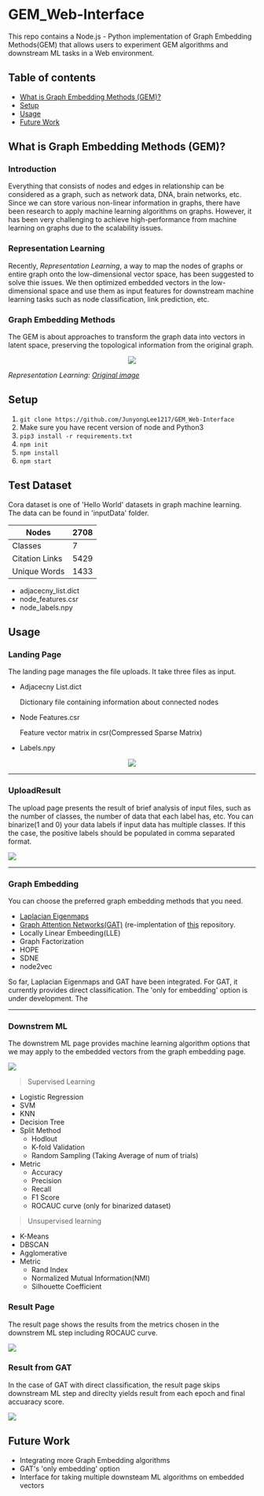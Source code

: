 # GEM_Web-Interface
This repo contains a Node.js - Python implementation of Graph Embedding Methods(GEM) that allows users to experiment GEM algorithms and downstream ML tasks in a Web environment.

## Table of contents
* [What is Graph Embedding Methods (GEM)?](#What-is-Graph-Embedding-Methods-(GEM)?)
* [Setup](#Setup)
* [Usage](#usage)
* [Future Work](#future-work)
## What is Graph Embedding Methods (GEM)?
### Introduction
Everything that consists of nodes and edges in relationship can be considered as a graph, such as network data, DNA, brain networks, etc. Since we can store various non-linear information in graphs, there have been research to apply machine learning algorithms on graphs.
However, it has been very challenging to achieve high-performance from machine learning on graphs due to the scalability issues.

### Representation Learning

Recently, <em>Representation Learning</em>, a way to map the nodes of graphs or entire graph onto the low-dimensional vector space, has been suggested to solve thie issues. We then optimized embedded vectors in the low-dimensional space and use them as input features for downstream machine learning tasks such as node classification, link prediction, etc.


### Graph Embedding Methods

The GEM is about approaches to transform the graph data into vectors in latent space, preserving the topological information from the original graph.
<p align="center">
<img src="readmepics/embedding.png"/>

<em> Representation Learning: [Original image](https://arxiv.org/pdf/1909.00958v1.pdf)</em>


</p>


## Setup
1. `git clone https://github.com/JunyongLee1217/GEM_Web-Interface`
2. Make sure you have recent version of node and Python3
3. `pip3 install -r requirements.txt`
4. `npm init`
5. `npm install`
6. `npm start`

## Test Dataset

Cora dataset is one of 'Hello World' datasets in graph machine learning. The data can be found in 'inputData' folder.


|Nodes|2708|
|------|---|
|Classes|7|
|Citation Links|5429|
|Unique Words|1433|

* adjacecny_list.dict
* node_features.csr
* node_labels.npy
  

## Usage

### Landing Page
The landing page manages the file uploads. It take three files as input.
* Adjacecny List.dict
  <p>Dictionary file containing information about connected nodes
* Node Features.csr
  <p> Feature vector matrix in csr(Compressed Sparse Matrix)
* Labels.npy

<p align="center">
<img src= "readmepics/2LandingPage.png" style=;>
</p>

---

### UploadResult
The upload page presents the result of brief analysis of input files, such as the number of classes, the number of data that each label has, etc.
You can binarize(1 and 0) your data labels if input data has multiple classes. If this the case, the positive labels should be populated in comma separated format.
<p>
<img src="readmepics/3UploadResult.png">
</p>


---

### Graph Embedding

You can choose the preferred graph embedding methods that you need. 

* [Laplacian Eigenmaps](https://proceedings.neurips.cc/paper/2001/file/f106b7f99d2cb30c3db1c3cc0fde9ccb-Paper.pdf)
* [Graph Attention Networks(GAT)](https://arxiv.org/pdf/1710.10903.pdf) 
(re-implentation of [this](https://github.com/gordicaleksa/pytorch-GAT) repository.
* Locally Linear Embeeding(LLE)
* Graph Factorization
* HOPE
* SDNE
* node2vec


So far, Laplacian Eigenmaps and GAT have been integrated. For GAT, it currently provides direct classification. The 'only for embedding' option is under development. The

--------------------------------

### Downstrem ML

The downstrem ML page provides machine learning algorithm options that we may apply to the embedded vectors from the graph embedding page.

<p>
<img src="readmepics/8Downstream.png">
</p>

>Supervised Learning
* Logistic Regression
* SVM
* KNN
* Decision Tree
* Split Method 
  - Hodlout
  - K-fold Validation
  - Random Sampling (Taking Average of num of trials)
* Metric
  - Accuracy
  - Precision
  - Recall
  - F1 Score
  - ROCAUC curve (only for binarized dataset)
> Unsupervised learning
* K-Means
* DBSCAN
* Agglomerative
* Metric
  - Rand Index
  - Normalized Mutual Information(NMI)
  - Silhouette Coefficient


### Result Page
The result page shows the results from the metrics chosen in the downstrem ML step including ROCAUC curve. 
<p>
<img src="readmepics/Result.png">
</p>


### Result from GAT
In the case of GAT with direct classification, the result page skips downstream ML step and direclty yields result from each epoch and final accuaracy score.

<p> 
<img src="readmepics/13GATResult.png">
</p>



## Future Work
* Integrating more Graph Embedding algorithms
* GAT's 'only embedding' option
* Interface for taking multiple downsteam ML algorithms on embedded vectors
  